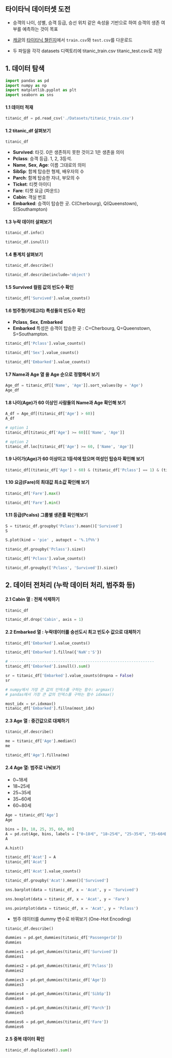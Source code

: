 ## 타이타닉 데이터셋 도전

- 승객의 나이, 성별, 승객 등급, 승선 위치 같은 속성을 기반으로 하여 승객의 생존 여부를 예측하는 것이 목표

- [캐글](https://www.kaggle.com)의 [타이타닉 챌린지](https://www.kaggle.com/c/titanic)에서 `train.csv`와 `test.csv`를 다운로드
- 두 파일을 각각 datasets 디렉토리에 titanic_train.csv titanic_test.csv로 저장

## 1. 데이터 탐색
```py
import pandas as pd
import numpy as np
import matplotlib.pyplot as plt
import seaborn as sns
```
#### 1.1 데이터 적재
```py
titanic_df = pd.read_csv('./Datasets/titanic_train.csv')
```
#### 1.2 titanic_df 살펴보기
```py
titanic_df
```
* **Survived**: 타깃. 0은 생존하지 못한 것이고 1은 생존을 의미
* **Pclass**: 승객 등급. 1, 2, 3등석.
* **Name**, **Sex**, **Age**: 이름 그대로의 의미
* **SibSp**: 함께 탑승한 형제, 배우자의 수
* **Parch**: 함께 탑승한 자녀, 부모의 수
* **Ticket**: 티켓 아이디
* **Fare**: 티켓 요금 (파운드)
* **Cabin**: 객실 번호
* **Embarked**: 승객이 탑승한 곳. C(Cherbourg), Q(Queenstown), S(Southampton)


#### 1.3 누락 데이터 살펴보기
```py
titanic_df.info()
```
```py
titanic_df.isnull()
```
#### 1.4 통계치 살펴보기
```py
titanic_df.describe()
```
```py
titanic_df.describe(include='object')
```
#### 1.5 Survived 컬럼 값의 빈도수 확인
```py
titanic_df['Survived'].value_counts()
```
#### 1.6 범주형(카테고리) 특성들의 빈도수 확인
- **Pclass**, **Sex**, **Embarked**
- **Embarked** 특성은 승객이 탑승한 곳 : C=Cherbourg, Q=Queenstown, S=Southampton.
```py
titanic_df['Pclass'].value_counts()
```
```py
titanic_df['Sex'].value_counts()
```
```py
titanic_df['Embarked'].value_counts()
```
#### 1.7 Name과 Age 열 을 Age 순으로 정렬해서 보기
```py
Age_df = titanic_df[['Name', 'Age']].sort_values(by = 'Age')
Age_df
```
#### 1.8 나이(Age)가 60 이상인 사람들의 Name과 Age 확인해 보기
```py
A_df = Age_df[(titanic_df['Age'] > 60)]
A_df
```
```py
# option 1
titanic_df[titanic_df['Age'] >= 60][['Name', 'Age']]
```
```py
# option 2
titanic_df.loc[titanic_df['Age'] >= 60, ['Name', 'Age']]
```
#### 1.9 나이가(Age)가 60 이상이고 1등석에 탔으며 여성인 탑승자 확인해 보기
```py
titanic_df[(titanic_df['Age'] > 60) & (titanic_df['Pclass'] == 1) & (titanic_df['Sex'] == 'female')]
```
#### 1.10 요금(Fare)의 최대값 최소값 확인해 보기
```py
titanic_df['Fare'].max()
```
```py
titanic_df['Fare'].min()
```
#### 1.11 등급(Pcalss) 그룹별 생존률 확인해보기
```py
S = titanic_df.groupby('Pclass').mean()['Survived']
S
```
```py
S.plot(kind = 'pie' , autopct = '%.1f%%')
```
```py
titanic_df.groupby('Pclass').size()
```
```py
titanic_df['Pclass'].value_counts()
```
```py
titanic_df.groupby(['Pclass', 'Survived']).size()
```
## 2. 데이터 전처리 (누락 데이터 처리, 범주화 등)

#### 2.1 Cabin 열 : 전체 삭제하기
```py
titanic_df
```
```py
titanic_df.drop('Cabin', axis = 1)
```
#### 2.2  Embarked 열 : 누락데이터를 승선도시 최고 빈도수 값으로 대체하기
```py
titanic_df['Embarked'].value_counts()
```
```py
titanic_df['Embarked'].fillna({'NaN':'S'})
```
```py
# ---------------------------------------------------------------
titanic_df['Embarked'].isnull().sum()
```
```py
sr = titanic_df['Embarked'].value_counts(dropna = False)
sr
```
```py
# numpy에서 가장 큰 값의 인덱스를 구하는 함수: argmax()
# pandas에서 가장 큰 값의 인덱스를 구하는 함수 idxmax()
```
```py
most_idx = sr.idxmax()
titanic_df['Embarked'].fillna(most_idx)
```
#### 2.3  Age 열 : 중간값으로 대체하기
```py
titanic_df.describe()
```
```py
me = titanic_df['Age'].median()
me
```
```py
titanic_df['Age'].fillna(me)
```
#### 2.4  Age 열: 범주로 나눠보기

* 0~18세
* 18~25세
* 25~35세
* 35~60세
* 60~80세
```py
Age = titanic_df['Age']
Age
```
```py
bins = [0, 18, 25, 35, 60, 80]
A = pd.cut(Age, bins, labels = ["0~18세", "18~25세", "25~35세", "35~60세", "60~80세"])
A
```
```py
A.hist()
```
```py
titanic_df['Acat'] = A
titanic_df['Acat']
```
```py
titanic_df['Acat'].value_counts()
```
```py
titanic_df.groupby('Acat').mean()['Survived']
```
```py
sns.barplot(data = titanic_df, x = 'Acat', y = 'Survived')
```
```py
sns.boxplot(data = titanic_df, x = 'Acat', y = 'Fare')
```
```py
sns.pointplot(data = titanic_df, x = 'Acat', y = 'Pclass')
```
* 범주 데이터를 dummy 변수로 바꿔보기 (One-Hot Encoding)
```py
titanic_df.describe()
```
```py
dummies = pd.get_dummies(titanic_df['PassengerId'])
dummies
```
```py
dummies1 = pd.get_dummies(titanic_df['Survived'])
dummies1
```
```py
dummies2 = pd.get_dummies(titanic_df['Pclass'])
dummies2
```
```py
dummies3 = pd.get_dummies(titanic_df['Age'])
dummies3
```
```py
dummies4 = pd.get_dummies(titanic_df['SibSp'])
dummies4
```
```py
dummies5 = pd.get_dummies(titanic_df['Parch'])
dummies5
```
```py
dummies6 = pd.get_dummies(titanic_df['Fare'])
dummies6
```
#### 2.5 중복 데이터 확인
```py
titanic_df.duplicated().sum()
```
